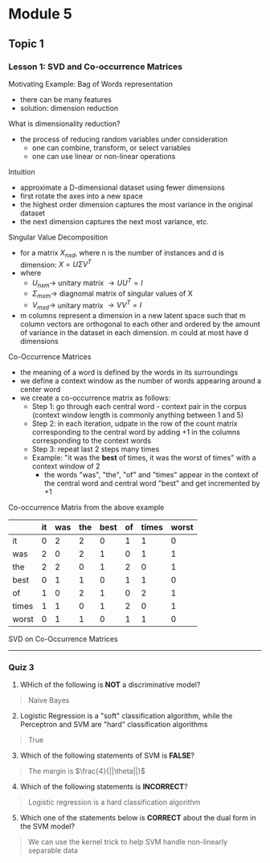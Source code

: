 # Module 5

## Topic 1

### Lesson 1: SVD and Co-occurrence Matrices

Motivating Example: Bag of Words representation
- there can be many features
- solution: dimension reduction

What is dimensionality reduction?
- the process of reducing random variables under consideration  
  - one can combine, transform, or select variables
  - one can use linear or non-linear operations

Intuition
- approximate a D-dimensional dataset using fewer dimensions
- first rotate the axes into a new space
- the highest order dimension captures the most variance in the original dataset
- the next dimension captures the next most variance, etc.

Singular Value Decomposition
- for a matrix $X_{nxd}$, where n is the number of instances and d is dimension: $X = U \Sigma V^T$
- where
  - $U_{nxm} \rightarrow$ unitary matrix $\rightarrow UU^T = I$
  - $\Sigma_{mxm} \rightarrow$ diagnomal matrix of singular values of X
  - $V_{mxd} \rightarrow$ unitary matrix $\rightarrow VV^T = I$
- m columns represent a dimension in a new latent space such that m column vectors are orthogonal to each other and ordered by the amount of variance in the dataset in each dimension. m could at most have d dimensions

Co-Occurrence Matrices
- the meaning of a word is defined by the words in its surroundings
- we define a context window as the number of words appearing around a center word
- we create a co-occurrence matrix as follows:
  - Step 1: go through each central word - context pair in the corpus (context window length is commonly anything between 1 and 5)
  - Step 2: in each iteration, udpate in the row of the count matrix corresponding to the central word by adding +1 in the columns corresponding to the context words
  - Step 3: repeat last 2 steps many times
  - Example: "it was the **best** of times, it was the worst of times" with a context window of 2
    - the words "was", "the", "of" and "times" appear in the context of the central word and central word "best" and get incremented by +1

Co-occurrence Matrix from the above example

| | it | was |the | best | of | times | worst |
| --- | --- | --- | --- | --- | --- | --- | --- |
| it | 0 | 2 | 2 | 0 | 1 | 1 | 0 |
| was | 2 | 0 | 2 | 1 | 0 | 1 | 1 |
| the | 2 | 2 | 0 | 1 | 2 | 0 | 1 |
| best | 0 | 1 | 1 | 0 | 1 | 1 | 0 |
| of | 1 | 0 | 2 | 1 | 0 | 2 | 1 |
| times | 1 | 1 | 0 | 1 | 2 | 0 | 1 |
| worst | 0 | 1 | 1 | 0 | 1 | 1 | 0 |

SVD on Co-Occurrence Matrices





------------------------------------------

### Quiz 3

1. WHich of the following is **NOT** a discriminative model?

> Naive Bayes

2. Logistic Regression is a "soft" classification algorithm, while the Perceptron and SVM are "hard" classification algorithms

> True

3. Which of the following statements of SVM is **FALSE**?

> The margin is $\frac{4}{||\theta||}$

4. Which of the following statements is **INCORRECT**?

> Logistic regression is a hard classification algorithm

5. Which one of the statements below is **CORRECT** about the dual form in the SVM model?

> We can use the kernel trick to help SVM handle non-linearly separable data



